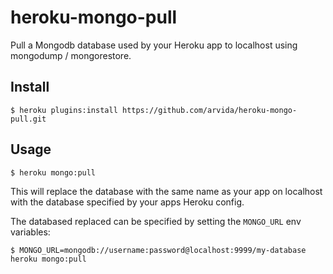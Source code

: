 heroku-mongo-pull
=================

Pull a Mongodb database used by your Heroku app to localhost using mongodump / mongorestore.

## Install

    $ heroku plugins:install https://github.com/arvida/heroku-mongo-pull.git
  
## Usage

    $ heroku mongo:pull
  
This will replace the database with the same name as your app on localhost with the database specified by your apps Heroku config.

The databased replaced can be specified by setting the `MONGO_URL` env variables:

    $ MONGO_URL=mongodb://username:password@localhost:9999/my-database heroku mongo:pull 
